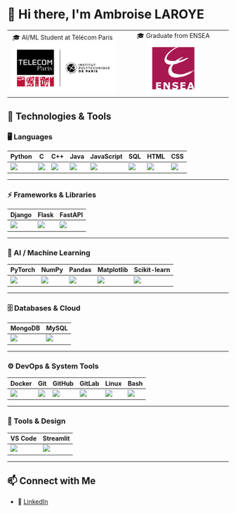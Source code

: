 # 👋 Hi there, I'm Ambroise LAROYE  

<table>
<tr>
<td align="center" width="50%">
  🎓 AI/ML Student at Télécom Paris <br>
  <img src="assets/logo_telecom_ipparis.png" alt="Telecom Paris Logo" width="250"/>
</td>
<td align="center" width="50%">
  🎓 Graduate from ENSEA <br>
  <img src="assets/Logo_ENSEA.png" alt="ENSEA Logo" width="120"/>
</td>
</tr>
</table>



## 🚀 Technologies & Tools

### 🖥️ Languages
| Python | C | C++ | Java | JavaScript | SQL | HTML | CSS |
|--------|---|-----|------|------------|-----|------|-----|
| <img src="https://cdn.jsdelivr.net/gh/devicons/devicon/icons/python/python-original.svg" width="45"/> | <img src="https://cdn.jsdelivr.net/gh/devicons/devicon/icons/c/c-original.svg" width="45"/> | <img src="https://cdn.jsdelivr.net/gh/devicons/devicon/icons/cplusplus/cplusplus-original.svg" width="45"/> | <img src="https://cdn.jsdelivr.net/gh/devicons/devicon/icons/java/java-original.svg" width="45"/> | <img src="https://cdn.jsdelivr.net/gh/devicons/devicon/icons/javascript/javascript-original.svg" width="45"/> | <img src="https://cdn.jsdelivr.net/gh/devicons/devicon/icons/sqlite/sqlite-original.svg" width="45"/> | <img src="https://cdn.jsdelivr.net/gh/devicons/devicon/icons/html5/html5-original.svg" width="45"/> | <img src="https://cdn.jsdelivr.net/gh/devicons/devicon/icons/css3/css3-original.svg" width="45"/> |


---

### ⚡ Frameworks & Libraries  
| Django | Flask | FastAPI |
|--------|-------|---------|
| <img src="https://cdn.jsdelivr.net/gh/devicons/devicon/icons/django/django-plain.svg" width="45"/> | <img src="https://cdn.jsdelivr.net/gh/devicons/devicon/icons/flask/flask-original.svg" width="45"/> | <img src="https://cdn.jsdelivr.net/gh/devicons/devicon/icons/fastapi/fastapi-original.svg" width="45"/> |

---

### 🤖 AI / Machine Learning  
| PyTorch | NumPy | Pandas | Matplotlib | Scikit-learn |
|---------|-------|--------|------------|--------------|
| <img src="https://cdn.jsdelivr.net/gh/devicons/devicon/icons/pytorch/pytorch-original.svg" width="45"/> | <img src="https://cdn.jsdelivr.net/gh/devicons/devicon/icons/numpy/numpy-original.svg" width="45"/> | <img src="https://cdn.jsdelivr.net/gh/devicons/devicon/icons/pandas/pandas-original.svg" width="45"/> | <img src="https://cdn.jsdelivr.net/gh/devicons/devicon/icons/matplotlib/matplotlib-original.svg" width="45"/> | <img src="https://cdn.jsdelivr.net/gh/devicons/devicon/icons/scikitlearn/scikitlearn-original.svg" width="45"/> |

---

### 🗄️ Databases & Cloud  
| MongoDB | MySQL |
|---------|-------|
| <img src="https://cdn.jsdelivr.net/gh/devicons/devicon/icons/mongodb/mongodb-original.svg" width="45"/> | <img src="https://cdn.jsdelivr.net/gh/devicons/devicon/icons/mysql/mysql-original-wordmark.svg" width="45"/> |

---

### ⚙️ DevOps & System Tools  
| Docker | Git | GitHub | GitLab | Linux | Bash |
|--------|-----|--------|--------|-------|------|
| <img src="https://cdn.jsdelivr.net/gh/devicons/devicon/icons/docker/docker-original.svg" width="45"/> | <img src="https://cdn.jsdelivr.net/gh/devicons/devicon/icons/git/git-original.svg" width="45"/> | <img src="https://cdn.jsdelivr.net/gh/devicons/devicon/icons/github/github-original.svg" width="45"/> | <img src="https://cdn.jsdelivr.net/gh/devicons/devicon/icons/gitlab/gitlab-original.svg" width="45"/> | <img src="https://cdn.jsdelivr.net/gh/devicons/devicon/icons/linux/linux-original.svg" width="45"/> | <img src="https://cdn.jsdelivr.net/gh/devicons/devicon/icons/bash/bash-original.svg" width="45"/> |

---

### 🎨 Tools & Design  
| VS Code | Streamlit |
|---------|-----------|
| <img src="https://cdn.jsdelivr.net/gh/devicons/devicon/icons/vscode/vscode-original.svg" width="45"/> | <img src="https://streamlit.io/images/brand/streamlit-mark-color.png" width="45"/> |

---

## 📫 Connect with Me  

- 💼 [LinkedIn](https://www.linkedin.com/in/ambroise-laroye-langouet)  

<!--
**Ambroise012/ambroise012** is a ✨ _special_ ✨ repository because its `README.md` (this file) appears on your GitHub profile.

Here are some ideas to get you started:

- 🔭 I’m currently working on ...
- 🌱 I’m currently learning ...
- 👯 I’m looking to collaborate on ...
- 🤔 I’m looking for help with ...
- 💬 Ask me about ...
- 📫 How to reach me: ...
- 😄 Pronouns: ...
- ⚡ Fun fact: ...
-->
